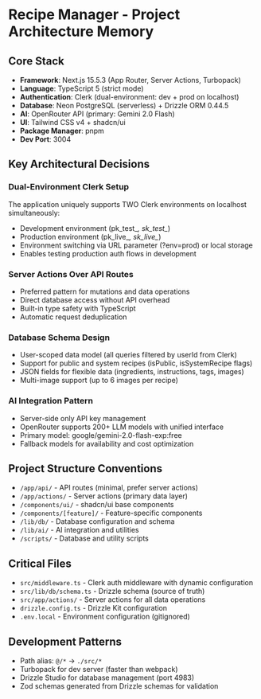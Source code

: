 # Recipe Manager - Project Architecture Memory

## Core Stack
- **Framework**: Next.js 15.5.3 (App Router, Server Actions, Turbopack)
- **Language**: TypeScript 5 (strict mode)
- **Authentication**: Clerk (dual-environment: dev + prod on localhost)
- **Database**: Neon PostgreSQL (serverless) + Drizzle ORM 0.44.5
- **AI**: OpenRouter API (primary: Gemini 2.0 Flash)
- **UI**: Tailwind CSS v4 + shadcn/ui
- **Package Manager**: pnpm
- **Dev Port**: 3004

## Key Architectural Decisions

### Dual-Environment Clerk Setup
The application uniquely supports TWO Clerk environments on localhost simultaneously:
- Development environment (pk_test_*, sk_test_*)
- Production environment (pk_live_*, sk_live_*)
- Environment switching via URL parameter (?env=prod) or local storage
- Enables testing production auth flows in development

### Server Actions Over API Routes
- Preferred pattern for mutations and data operations
- Direct database access without API overhead
- Built-in type safety with TypeScript
- Automatic request deduplication

### Database Schema Design
- User-scoped data model (all queries filtered by userId from Clerk)
- Support for public and system recipes (isPublic, isSystemRecipe flags)
- JSON fields for flexible data (ingredients, instructions, tags, images)
- Multi-image support (up to 6 images per recipe)

### AI Integration Pattern
- Server-side only API key management
- OpenRouter supports 200+ LLM models with unified interface
- Primary model: google/gemini-2.0-flash-exp:free
- Fallback models for availability and cost optimization

## Project Structure Conventions
- `/app/api/` - API routes (minimal, prefer server actions)
- `/app/actions/` - Server actions (primary data layer)
- `/components/ui/` - shadcn/ui base components
- `/components/[feature]/` - Feature-specific components
- `/lib/db/` - Database configuration and schema
- `/lib/ai/` - AI integration and utilities
- `/scripts/` - Database and utility scripts

## Critical Files
- `src/middleware.ts` - Clerk auth middleware with dynamic configuration
- `src/lib/db/schema.ts` - Drizzle schema (source of truth)
- `src/app/actions/` - Server actions for all data operations
- `drizzle.config.ts` - Drizzle Kit configuration
- `.env.local` - Environment configuration (gitignored)

## Development Patterns
- Path alias: `@/*` → `./src/*`
- Turbopack for dev server (faster than webpack)
- Drizzle Studio for database management (port 4983)
- Zod schemas generated from Drizzle schemas for validation
